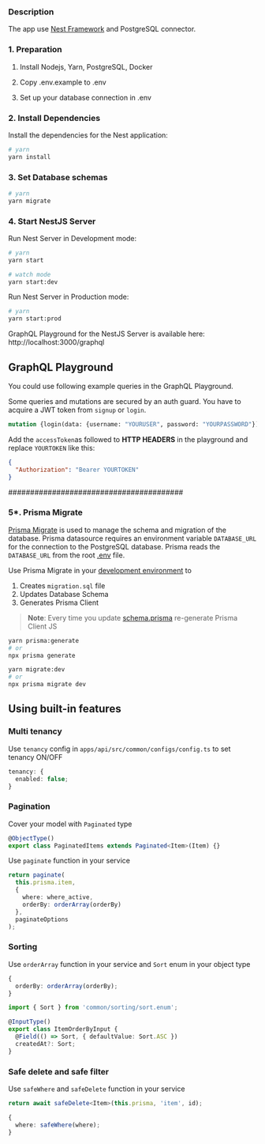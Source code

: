 ### Description

The app use [Nest Framework](https://github.com/nestjs/nest) and PostgreSQL connector.

### 1. Preparation

1. Install Nodejs, Yarn, PostgreSQL, Docker

2. Copy .env.example to .env

3. Set up your database connection in .env

### 2. Install Dependencies

Install the dependencies for the Nest application:

```bash
# yarn
yarn install
```

### 3. Set Database schemas

```bash
# yarn
yarn migrate
```

### 4. Start NestJS Server

Run Nest Server in Development mode:

```bash
# yarn
yarn start

# watch mode
yarn start:dev
```

Run Nest Server in Production mode:

```bash
# yarn
yarn start:prod
```

GraphQL Playground for the NestJS Server is available here: http://localhost:3000/graphql

## GraphQL Playground

You could use following example queries in the GraphQL Playground.

Some queries and mutations are secured by an auth guard. You have to acquire a JWT token from `signup` or `login`.

```graphql
mutation {login(data: {username: "YOURUSER", password: "YOURPASSWORD"}) {refreshToken, accessToken, user {id} }}
```

Add the `accessToken`as followed to **HTTP HEADERS** in the playground and replace `YOURTOKEN` like this:

```json
{
  "Authorization": "Bearer YOURTOKEN"
}
```

########################################

### 5*. Prisma Migrate

[Prisma Migrate](https://github.com/prisma/prisma2/tree/master/docs/prisma-migrate) is used to manage the schema and
migration of the database. Prisma datasource requires an environment variable `DATABASE_URL` for the connection to the
PostgreSQL database. Prisma reads the `DATABASE_URL` from the root [.env](./.env) file.

Use Prisma Migrate in
your [development environment](https://www.prisma.io/blog/prisma-migrate-preview-b5eno5g08d0b#evolving-the-schema-in-development)
to

1. Creates `migration.sql` file
2. Updates Database Schema
3. Generates Prisma Client

> **Note**: Every time you update [schema.prisma](prisma/schema.prisma) re-generate Prisma Client JS

```bash
yarn prisma:generate
# or
npx prisma generate
```

```bash
yarn migrate:dev
# or
npx prisma migrate dev
```

## Using built-in features

### Multi tenancy

Use `tenancy` config in `apps/api/src/common/configs/config.ts` to set tenancy ON/OFF

```typescript
tenancy: {
  enabled: false;
}
```

### Pagination

Cover your model with `Paginated` type

```typescript
@ObjectType()
export class PaginatedItems extends Paginated<Item>(Item) {}
```

Use `paginate` function in your service

```typescript
return paginate(
  this.prisma.item,
  {
    where: where_active,
    orderBy: orderArray(orderBy)
  },
  paginateOptions
);
```

### Sorting

Use `orderArray` function in your service and `Sort` enum in your object type

```typescript
{
  orderBy: orderArray(orderBy);
}
```

```typescript
import { Sort } from 'common/sorting/sort.enum';

@InputType()
export class ItemOrderByInput {
  @Field(() => Sort, { defaultValue: Sort.ASC })
  createdAt?: Sort;
}
```

### Safe delete and safe filter

Use `safeWhere` and `safeDelete` function in your service

```typescript
return await safeDelete<Item>(this.prisma, 'item', id);
```

```typescript
{
  where: safeWhere(where);
}
```
